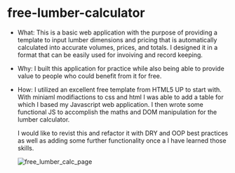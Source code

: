 # free-lumber-calculator

- What: This is a basic web application with the purpose of providing a template to input lumber dimensions and pricing that is automatically calculated into accurate volumes, prices, and totals. I designed it in a format that can be easily used for invoiving and record keeping.

- Why: I built this application for practice while also being able to provide value to people who could benefit from it for free.

- How: I utilized an excellent free template from HTML5 UP to start with. With miniaml modifiactions to css and html I  was able to add a table for which I based my Javascript web application. I then wrote some functional JS to accomplish the maths and DOM manipulation for the lumber calculator.

     I would like to revist this and refactor it with DRY and OOP best practices as well as adding some further functionality once a I have learned those skills.
     
     ![free_lumber_calc_page](https://user-images.githubusercontent.com/118192650/228865133-b0ff3f34-bd95-4efe-9858-20f2204b2d8c.png)
